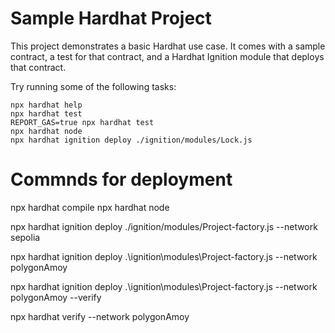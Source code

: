 # Sample Hardhat Project

This project demonstrates a basic Hardhat use case. It comes with a sample contract, a test for that contract, and a Hardhat Ignition module that deploys that contract.

Try running some of the following tasks:

```shell
npx hardhat help
npx hardhat test
REPORT_GAS=true npx hardhat test
npx hardhat node
npx hardhat ignition deploy ./ignition/modules/Lock.js
```

# Commnds for deployment
<!--  -->

npx hardhat compile
npx hardhat node

<!-- sepolia deployment -->
npx hardhat ignition deploy ./ignition/modules/Project-factory.js --network sepolia

<!-- polygonAmoy deployment -->
 npx hardhat ignition deploy .\ignition\modules\Project-factory.js --network polygonAmoy


<!-- contract verification -->
npx hardhat ignition deploy .\ignition\modules\Project-factory.js --network polygonAmoy --verify

<!-- verification by contract address -->
npx hardhat verify --network polygonAmoy <Your contract address>